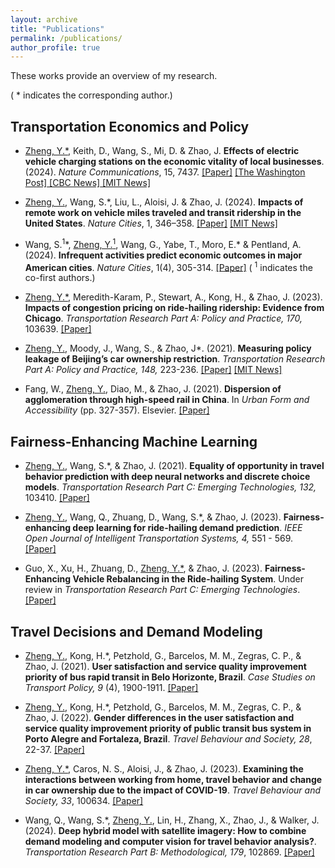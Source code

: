 ```yaml
---
layout: archive
title: "Publications"
permalink: /publications/
author_profile: true
---
```

These works provide an overview of my research. 

( * indicates the corresponding author.)

## Transportation Economics and Policy
* <u>Zheng, Y.*</u>, Keith, D., Wang, S., Mi, D. & Zhao, J.  **Effects of electric vehicle charging stations on the economic vitality of local businesses**. (2024). <i> Nature Communications</i>, 15, 7437. <a href="https://www.nature.com/articles/s41467-024-51554-9"> [Paper]</a> <a href="https://www.washingtonpost.com/climate-solutions/2024/10/14/ev-charging-station-business-boost/"> [The Washington Post]</a><a href="https://www.cbc.ca/news/science/what-on-earth-ev-chargers-1.7354629"> [CBC News]</a><a href="https://news.mit.edu/2024/study-ev-charging-stations-boost-nearby-business-spending-0904"> [MIT News]</a>

* <u>Zheng, Y.</u>, Wang, S.*, Liu, L., Aloisi, J. & Zhao, J. (2024). **Impacts of remote work on vehicle miles traveled and transit ridership in the United States**. <i> Nature Cities</i>, 1, 346–358. <a href="https://doi.org/10.1038/s44284-024-00057-1"> [Paper]</a> <a href="https://news.mit.edu/2024/has-remote-work-changed-how-people-travel-0409"> [MIT News]</a>

* Wang, S.<sup>1</sup><span>&#42;</span>, <u>Zheng, Y.<sup>1</sup></u>, Wang, G., Yabe, T., Moro, E.<span>&#42;</span> & Pentland, A. (2024). **Infrequent activities predict economic outcomes in major American cities**. <i> Nature Cities</i>, 1(4), 305-314. <a href="https://doi.org/10.1038/s44284-024-00051-7"> [Paper]</a> ( <sup>1</sup> indicates the co-first authors.)

* <u>Zheng, Y.*</u>, Meredith-Karam, P., Stewart, A., Kong, H., & Zhao, J. (2023). **Impacts of congestion pricing on ride-hailing ridership: Evidence from Chicago**.  <i> Transportation Research Part A: Policy and Practice, 170,</i> 103639. <a href="https://doi.org/10.1016/j.tra.2023.103639"> [Paper]</a>

* <u>Zheng, Y.</u>, Moody, J., Wang, S., & Zhao, J*. (2021). **Measuring policy leakage of Beijing’s car ownership restriction**.  <i> Transportation Research Part A: Policy and Practice, 148,</i> 223-236. <a href="https://doi.org/10.1016/j.tra.2021.03.008"> [Paper]</a> <a href="https://news.mit.edu/2021/car-ownership-china-0608"> [MIT News]</a>

* Fang, W., <u>Zheng, Y.</u>, Diao, M., & Zhao, J. (2021). **Dispersion of agglomeration through high-speed rail in China**. In <i> Urban Form and Accessibility</i> (pp. 327-357). Elsevier. <a href="https://doi.org/10.1016/B978-0-12-819822-3.00012-2"> [Paper]</a>



## Fairness-Enhancing Machine Learning 

<!-- ![text](/images/profile.png){: .align-left width="100px"; padding-right: "20px"} -->

<!-- <figure class="align-left" style="width: 100px; padding-right: 20px;">
  <img src="/images/profile.png" alt="Your Figure">
  <figcaption>Figure 1: Your Figure Caption</figcaption>
</figure> -->

* <u>Zheng, Y.</u>, Wang, S.*, & Zhao, J. (2021). **Equality of opportunity in travel behavior prediction with deep neural networks and discrete choice models**. <i> Transportation Research Part C: Emerging Technologies, 132,</i> 103410. <a href="https://doi.org/10.1016/j.trc.2021.103410"> [Paper]</a>

* <u>Zheng, Y.</u>, Wang, Q., Zhuang, D., Wang, S.*, & Zhao, J. (2023). **Fairness-enhancing deep learning for ride-hailing demand prediction**. <i> IEEE Open Journal of Intelligent Transportation Systems, 4, </i> 551 - 569. <a href="https://doi.org/10.1109/OJITS.2023.3297517"> [Paper]</a>

* Guo, X., Xu, H., Zhuang, D., <u>Zheng, Y.*</u>, & Zhao, J. (2023). **Fairness-Enhancing Vehicle Rebalancing in the Ride-hailing System**.  Under review in <i> Transportation Research Part C: Emerging Technologies</i>. <a href="https://arxiv.org/abs/2401.00093"> [Paper]</a>

## Travel Decisions and Demand Modeling
* <u>Zheng, Y.</u>, Kong, H.*, Petzhold, G., Barcelos, M. M., Zegras, C. P., & Zhao, J. (2021). **User satisfaction and service quality improvement priority of bus rapid transit in Belo Horizonte, Brazil**. <i> Case Studies on Transport Policy, 9</i> (4), 1900-1911. <a href="https://doi.org/10.1016/j.cstp.2021.10.011"> [Paper]</a>

* <u>Zheng, Y.</u>, Kong, H.*, Petzhold, G., Barcelos, M. M., Zegras, C. P., & Zhao, J. (2022). **Gender differences in the user satisfaction and service quality improvement priority of public transit bus system in Porto Alegre and Fortaleza, Brazil**. <i> Travel Behaviour and Society, 28</i>, 22-37. <a href="https://doi.org/10.1016/j.tbs.2022.02.003"> [Paper]</a>

* <u>Zheng, Y.*</u>, Caros, N. S., Aloisi, J., & Zhao, J. (2023). **Examining the interactions between working from home, travel behavior and change in car ownership due to the impact of COVID-19**. <i> Travel Behaviour and Society, 33</i>, 100634. <a href="https://doi.org/10.1016/j.tbs.2023.100634"> [Paper]</a>

* Wang, Q., Wang, S.*, <u>Zheng, Y.</u>, Lin, H., Zhang, X., Zhao, J., & Walker, J. (2024). **Deep hybrid model with satellite imagery: How to combine demand modeling and computer vision for travel behavior analysis?**. <i> Transportation Research Part B: Methodological, 179</i>, 102869. <a href="https://doi.org/10.1016/j.trb.2023.102869"> [Paper]</a>
